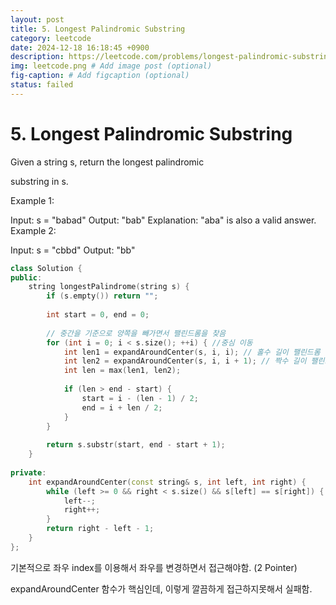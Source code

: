 ```yaml
---
layout: post
title: 5. Longest Palindromic Substring
category: leetcode
date: 2024-12-18 16:18:45 +0900
description: https://leetcode.com/problems/longest-palindromic-substring/description/
img: leetcode.png # Add image post (optional)
fig-caption: # Add figcaption (optional)
status: failed
---
```


            
# 5. Longest Palindromic Substring


Given a string s, return the longest 
palindromic
 
substring
 in s.

 

Example 1:

Input: s = "babad"
Output: "bab"
Explanation: "aba" is also a valid answer.
Example 2:

Input: s = "cbbd"
Output: "bb"

```cpp
class Solution {
public:
    string longestPalindrome(string s) {
        if (s.empty()) return "";
        
        int start = 0, end = 0;
        
        // 중간을 기준으로 양쪽을 빼가면서 팰린드롬을 찾음
        for (int i = 0; i < s.size(); ++i) { //중심 이동
            int len1 = expandAroundCenter(s, i, i); // 홀수 길이 팰린드롬
            int len2 = expandAroundCenter(s, i, i + 1); // 짝수 길이 팰린드롬
            int len = max(len1, len2);
            
            if (len > end - start) {
                start = i - (len - 1) / 2;
                end = i + len / 2;
            }
        }
        
        return s.substr(start, end - start + 1);
    }
    
private:
    int expandAroundCenter(const string& s, int left, int right) {
        while (left >= 0 && right < s.size() && s[left] == s[right]) {
            left--;
            right++;
        }
        return right - left - 1;
    }
};

```

기본적으로 좌우 index를 이용해서 좌우를 변경하면서 접근해야함. (2 Pointer)

expandAroundCenter 함수가 핵심인데, 이렇게 깔끔하게 접근하지못해서 실패함.

